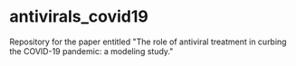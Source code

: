 # antivirals_covid19
Repository for the paper entitled "The role of antiviral treatment in curbing the COVID-19 pandemic: a modeling study."
